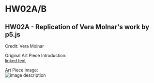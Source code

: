 # HW02A/B
## HW02A - Replication of Vera Molnar's work by p5.js

Credit: Vera Molnar

Original Art Piece Introduction:  
[linked text](https://www.artnet.com/artists/vera-molnar/histoire-di-history-of-i-a-bhiz2iTdxFQ6SoJZJFdyxQ2)

Art Piece Image:  
![image description](https://www.artnet.com/WebServices/images/ll2319687llg5KU82CfDrCWvaHBOAD/vera-molnar-histoire-d%E2%80%99i-/-history-of-i.jpg)

